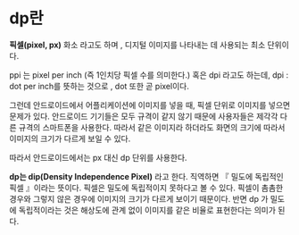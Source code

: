 # dp란

**픽셀(pixel, px)**
화소 라고도 하며 , 디지털 이미지를 나타내는 데 사용되는 최소 단위이다.

ppi 는 pixel per inch (즉 1인치당 픽셀 수를 의미한다.) 혹은 dpi 라고도 하는데,
dpi : dot per inch를 뜻하는 것으로 , dot 또한 곧 pixel이다.

그런데 안드로이드에서 어플리케이션에 이미지를 넣을 때, 픽셀 단위로 이미지를 넣으면 문제가 있다. 안드로이드 기기들은 모두 규격이 같지 않기 때문에 사용자들은 제각각 다른 규격의 스마트폰을 사용한다. 따라서 같은 이미지라 하더라도 화면의 크기에 따라서 이미지의 크기가 다르게 보일 수 있다.

따라서 안드로이드에서는 px 대신 dp 단위를 사용한다.

**dp는 dip(Density Independence Pixel)** 라고 한다.
직역하면 『 밀도에 독립적인 픽셀 』이라는 뜻이다. 픽셀은 밀도에 독립적이지 못하다고 볼 수 있다. 픽셀이 촘촘한 경우와 그렇지 않은 경우에 이미지의 크기가 다르게 보이기 때문이다. 반면 dp 가 밀도에 독립적이라는 것은 해상도에 관계 없이 이미지를 같은 비율로 표현한다는 의미가 된다.